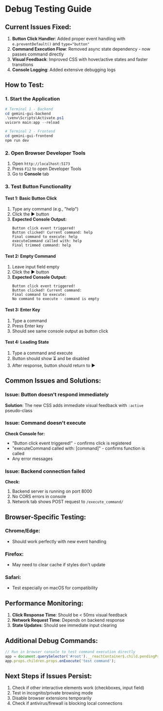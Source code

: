 # Debug Testing Guide

## Current Issues Fixed:

1. **Button Click Handler**: Added proper event handling with `e.preventDefault()` and `type="button"`
2. **Command Execution Flow**: Removed async state dependency - now passes command directly
3. **Visual Feedback**: Improved CSS with hover/active states and faster transitions
4. **Console Logging**: Added extensive debugging logs

## How to Test:

### 1. Start the Application
```powershell
# Terminal 1 - Backend
cd gemini-gui-backend
.\venv\Scripts\Activate.ps1
uvicorn main:app --reload

# Terminal 2 - Frontend
cd gemini-gui-frontend
npm run dev
```

### 2. Open Browser Developer Tools
1. Open `http://localhost:5173`
2. Press `F12` to open Developer Tools
3. Go to **Console** tab

### 3. Test Button Functionality

#### Test 1: Basic Button Click
1. Type any command (e.g., "help")
2. Click the ▶️ button
3. **Expected Console Output:**
   ```
   Button click event triggered!
   Button clicked! Current command: help
   Final command to execute: help
   executeCommand called with: help
   Final trimmed command: help
   ```

#### Test 2: Empty Command
1. Leave input field empty
2. Click the ▶️ button
3. **Expected Console Output:**
   ```
   Button click event triggered!
   Button clicked! Current command: 
   Final command to execute: 
   No command to execute - command is empty
   ```

#### Test 3: Enter Key
1. Type a command
2. Press Enter key
3. Should see same console output as button click

#### Test 4: Loading State
1. Type a command and execute
2. Button should show ⏳ and be disabled
3. After response, button should return to ▶️

## Common Issues and Solutions:

### Issue: Button doesn't respond immediately
**Solution**: The new CSS adds immediate visual feedback with `:active` pseudo-class

### Issue: Command doesn't execute
**Check Console for:**
- "Button click event triggered!" - confirms click is registered
- "executeCommand called with: [command]" - confirms function is called
- Any error messages

### Issue: Backend connection failed
**Check:**
1. Backend server is running on port 8000
2. No CORS errors in console
3. Network tab shows POST request to `/execute_command/`

## Browser-Specific Testing:

### Chrome/Edge:
- Should work perfectly with new event handling

### Firefox:
- May need to clear cache if styles don't update

### Safari:
- Test especially on macOS for compatibility

## Performance Monitoring:

1. **Click Response Time**: Should be < 50ms visual feedback
2. **Network Request Time**: Depends on backend response
3. **State Updates**: Should see immediate input clearing

## Additional Debug Commands:

```javascript
// Run in browser console to test command execution directly
app = document.querySelector('#root').__reactContainer$.child.pendingProps.children;
app.props.children.props.onExecute('test command');
```

## Next Steps if Issues Persist:

1. Check if other interactive elements work (checkboxes, input field)
2. Test in incognito/private browsing mode
3. Disable browser extensions temporarily
4. Check if antivirus/firewall is blocking local connections
